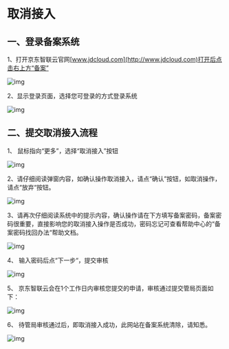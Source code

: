 # 取消接入

## 一、登录备案系统

1、打开京东智联云官网[www.jdcloud.com](http://www.jdcloud.com)打开后点击右上方“备案”

![img](https://github.com/jdcloudcom/cn/blob/joytaobao-beian-2020042801/image/ICP-License-Service/Cancel-Access-cn-1.png)

2、显示登录页面，选择您可登录的方式登录系统

![img](https://github.com/jdcloudcom/cn/blob/joytaobao-beian-2020042801/image/ICP-License-Service/Cancel-Access-cn-2.png)

## 二、提交取消接入流程

1、 鼠标指向“更多”，选择“取消接入”按钮

![img](https://github.com/jdcloudcom/cn/blob/joytaobao-beian-2020042801/image/ICP-License-Service/Cancel-Access-cn-3.png)

2、请仔细阅读弹窗内容，如确认操作取消接入，请点“确认”按钮，如取消操作，请点“放弃“按钮。

![img](https://github.com/jdcloudcom/cn/blob/joytaobao-beian-2020042801/image/ICP-License-Service/Cancel-Access-cn-4.png)

3、请再次仔细阅读系统中的提示内容，确认操作请在下方填写备案密码，备案密码很重要，直接影响您的取消接入操作是否成功，密码忘记可查看帮助中心的“备案密码找回办法“帮助文档。

![img](https://github.com/jdcloudcom/cn/blob/joytaobao-beian-2020042801/image/ICP-License-Service/Cancel-Access-cn-5.png)

4、 输入密码后点“下一步“，提交审核

![img](https://github.com/jdcloudcom/cn/blob/joytaobao-beian-2020042801/image/ICP-License-Service/Cancel-Access-cn-6.png)

5、 京东智联云会在1个工作日内审核您提交的申请，审核通过提交管局页面如下：

![img](https://github.com/jdcloudcom/cn/blob/joytaobao-beian-2020042801/image/ICP-License-Service/Cancel-Access-cn-7.png)

6、 待管局审核通过后，即取消接入成功，此网站在备案系统清除，请知悉。

![img](https://github.com/jdcloudcom/cn/blob/joytaobao-beian-2020042801/image/ICP-License-Service/Cancel-Access-cn-8.png) 